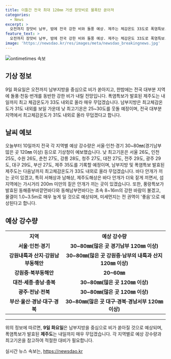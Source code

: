 ```yaml
---
title: 이틀간 전국 최대 120㎜ 거센 장맛비로 물폭탄 쏟아져
categories:
  - News
excerpt: >
  오전까지 장맛비 남부, 밤에 전국 강한 비와 돌풍 예상. 제주는 체감온도 33도로 폭염특보. 강수량은 서울·인천·경기 30~80㎜, 남부지방은 최고체감온도 31도 내외. 바다 안개 주의보 발령.
feature_text: >
  오전까지 장맛비 남부, 밤에 전국 강한 비와 돌풍 예상. 제주는 체감온도 33도로 폭염특보. 강수량은 서울·인천·경기 30~80㎜, 남부지방은 최고체감온도 31도 내외. 바다 안개 주의보 발령.
image: 'https://newsdao.kr/res/images/meta/newsdao_breakingnews.jpg'
---
```


<p><img src="https://newsdao.kr/res/images/meta/newsdao_breakingnews.jpg" alt="ontimetimes 속보" /></p>

<h2 data-ke-size="size26">기상 정보</h2>

<p data-ke-size="size16">9일 화요일은 오전까지 남부지방을 중심으로 비가 쏟아지고, 한밤에는 전국 대부분 지역에 돌풍·천둥·번개를 동반한 강한 비가 내릴 전망입니다. 폭염특보가 발효된 제주도는 내일까지 최고 체감온도가 33도 내외로 올라 매우 무덥겠습니다. 남부지방은 최고체감온도가 31도 내외를 보일 가운데 낮 최고기온은 25~30도를 웃돌 예정이며, 전국 대부분 지역에서 최고체감온도가 31도 내외로 올라 무덥겠다고 합니다.</p>

<h2 data-ke-size="size26">날씨 예보</h2>

<p data-ke-size="size16">오늘부터 10일까지 전국 각 지역별 예상 강수량은 서울·인천·경기 30~80㎜(경기남부 많은 곳 120㎜ 이상) 등으로 기상청이 예보했습니다. 낮 최고기온은 서울 26도, 인천 25도, 수원 26도, 춘천 27도, 강릉 28도, 청주 27도, 대전 27도, 전주 29도, 광주 29도, 대구 29도, 부산 27도, 제주 35도를 기록할 예정이며,  남부지방 및 폭염특보 발효된 제주도는 다음날까지 최고체감온도가 33도 내외로 올라 무덥겠습니다. 바다 안개가 끼는 곳이 있겠고, 특히 서해상과 남해상, 제주도해상은 바다 안개가 더욱 짙게 끼면서, 섬 지역에는 가시거리 200m 미만의 짙은 안개가 끼는 곳이 있겠습니다. 또한, 풍랑특보가 발효된 동해중부바깥먼바다와 동해남부먼바다는 초속 8~16m의 강한 바람이 불겠고, 물결이 1.0~3.5m로 매우 높게 일 것으로 예상되며, 미세먼지는 전 권역이 '좋음'으로 예상된다고 합니다.</p>

<h2 data-ke-size="size26">예상 강수량</h2>

<table>
    <tr>
        <th>지역</th>
        <th>예상 강수량</th>
    </tr>
    <tr>
        <td style="text-align: center; height: 17px;"><b>서울·인천·경기</b></td>
        <td style="text-align: center; height: 17px;"><b>30~80㎜(많은 곳 경기남부 120㎜ 이상)</b></td>
    </tr>
    <tr>
        <td style="text-align: center; height: 17px;"><b>강원내륙과 산지·강원남부동해안</b></td>
        <td style="text-align: center; height: 17px;"><b>30~80㎜(많은 곳 강원중·남부의 내륙과 산지 120㎜ 이상)</b></td>
    </tr>
    <tr>
        <td style="text-align: center; height: 17px;"><b>강원중·북부동해안</b></td>
        <td style="text-align: center; height: 17px;"><b>20~60㎜</b></td>
    </tr>
    <tr>
        <td style="text-align: center; height: 17px;"><b>대전·세종·충남·충북</b></td>
        <td style="text-align: center; height: 17px;"><b>30~80㎜(많은 곳 120㎜ 이상)</b></td>
    </tr>
    <tr>
        <td style="text-align: center; height: 17px;"><b>광주·전남·전북</b></td>
        <td style="text-align: center; height: 17px;"><b>30~80㎜(많은 곳 120㎜ 이상)</b></td>
    </tr>
    <tr>
        <td style="text-align: center; height: 17px;"><b>부산·울산·경남·대구·경북</b></td>
        <td style="text-align: center; height: 17px;"><b>30~80㎜(많은 곳 대구·경북·경남서부 120㎜ 이상)</b></td>
    </tr>
</table>

<hr>

<p data-ke-size="size16">위의 정보에 따르면, <b>9일 화요일</b>은 남부지방을 중심으로 비가 쏟아질 것으로 예상되며, 폭염특보가 발효된 <b>제주도</b>는 내일까지 매우 무덥겠습니다. 각 지역별로 예상 강수량과 최고기온을 참고하여 적절한 대비가 필요합니다.</p>
실시간 뉴스 속보는, <a href="https://newsdao.kr" rel="dofollow">https://newsdao.kr</a>


